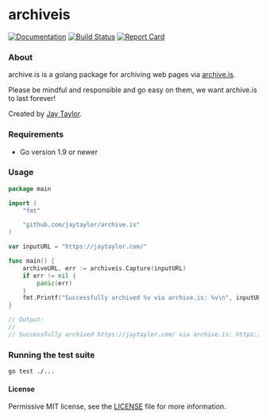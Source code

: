 # archiveis

[![Documentation](https://godoc.org/github.com/jaytaylor/archive.is?status.svg)](https://godoc.org/github.com/jaytaylor/archive.is)
[![Build Status](https://travis-ci.org/jaytaylor/archive.is.svg?branch=master)](https://travis-ci.org/jaytaylor/archiveis)
[![Report Card](https://goreportcard.com/badge/github.com/jaytaylor/archive.is)](https://goreportcard.com/report/github.com/jaytaylor/archive.is)

### About

archive.is is a golang package for archiving web pages via [archive.is](https://archive.is).

Please be mindful and responsible and go easy on them, we want archive.is to last forever!

Created by [Jay Taylor](https://jaytaylor.com/).

### Requirements

* Go version 1.9 or newer


### Usage

```go
package main

import (
	"fmt"

	"github.com/jaytaylor/archive.is"
)

var inputURL = "https://jaytaylor.com/"

func main() {
	archiveURL, err := archiveis.Capture(inputURL)
	if err != nil {
		panic(err)
	}
	fmt.Printf("Successfully archived %v via archive.is: %v\n", inputURL, archiveURL)
}

// Output:
//
// Successfully archived https://jaytaylor.com/ via archive.is: https://archive.is/i2PiW
```

### Running the test suite

    go test ./...

#### License

Permissive MIT license, see the [LICENSE](LICENSE) file for more information.
